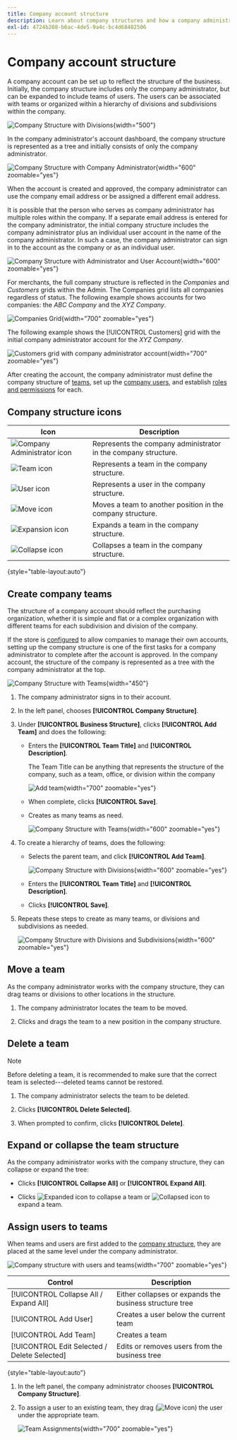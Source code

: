 ```yaml
---
title: Company account structure
description: Learn about company structures and how a company administrator can define it to support their business workflows and policies.
exl-id: 4724b208-b6ac-4de5-9a4c-bc4d68402506
---
```

# Company account structure

A company account can be set up to reflect the structure of the business. Initially, the company structure includes only the company administrator, but can be expanded to include teams of users. The users can be associated with teams or organized within a hierarchy of divisions and subdivisions within the company.

![Company Structure with Divisions](./assets/company-structure-diagram.svg){width="500"}

In the company administrator's account dashboard, the company structure is represented as a tree and initially consists of only the company administrator.

![Company Structure with Company Administrator](./assets/company-structure-tree-admin.png){width="600" zoomable="yes"}

When the account is created and approved, the company administrator can use the company email address or be assigned a different email address.

It is possible that the person who serves as company administrator has multiple roles within the company. If a separate email address is entered for the company administrator, the initial company structure includes the company administrator plus an individual user account in the name of the company administrator. In such a case, the company administrator can sign in to the account as the company or as an individual user.

![Company Structure with Administrator and User Account](./assets/company-structure-tree-admin-user.png){width="600" zoomable="yes"}

For merchants, the full company structure is reflected in the _Companies_ and _Customers_ grids within the Admin. The Companies grid lists all companies regardless of status. The following example shows accounts for two companies: the _ABC Company_ and the _XYZ Company_.

![Companies Grid](./assets/companies-grid.png){width="700" zoomable="yes"}

The following example shows the [!UICONTROL Customers] grid with the initial company administrator account for the _XYZ Company_.

![Customers grid with company administrator account](./assets/company-admin-user-account.png){width="700" zoomable="yes"}

After creating the account, the company administrator must define the company structure of [teams](account-company-structure.md), set up the [company users](account-company-users.md), and establish [roles and permissions](account-company-roles-permissions.md) for each.

## Company structure icons

| Icon | Description       |
| ---- | ----------------- |
| ![Company Administrator icon](./assets/company-icon-admin.png) | Represents the company administrator in the company structure. |
| ![Team icon](./assets/company-icon-team.png) | Represents a team in the company structure. |
| ![User icon](./assets/company-icon-user.png) | Represents a user in the company structure. |
| ![Move icon](./assets/company-icon-move.png) | Moves a team to another position in the company structure. |
| ![Expansion icon](./assets/company-icon-expand.png) | Expands a team in the company structure. |
| ![Collapse icon](./assets/company-icon-collapse.png) | Collapses a team in the company structure. |

{style="table-layout:auto"}

## Create company teams

The structure of a company account should reflect the purchasing organization, whether it is simple and flat or a complex organization with different teams for each subdivision and division of the company.

If the store is [configured](enable-basic-features.md) to allow companies to manage their own accounts, setting up the company structure is one of the first tasks for a company administrator to complete after the account is approved. In the company account, the structure of the company is represented as a tree with the company administrator at the top.

![Company Structure with Teams](./assets/company-structure-teams-diagram.svg){width="450"}

1. The company administrator signs in to their account.

1. In the left panel, chooses **[!UICONTROL Company Structure]**.

1. Under **[!UICONTROL Business Structure]**, clicks **[!UICONTROL Add Team]** and does the following:

   - Enters the **[!UICONTROL Team Title]** and **[!UICONTROL Description]**.

      The Team Title can be anything that represents the structure of the company, such as a team, office, or division within the company

      ![Add team](./assets/company-structure-add-team.png){width="700" zoomable="yes"}

   - When complete, clicks **[!UICONTROL Save]**.

   - Creates as many teams as need.

      ![Company Structure with Teams](./assets/company-structure-teams.png){width="600" zoomable="yes"}

1. To create a hierarchy of teams, does the following:

   - Selects the parent team, and click **[!UICONTROL Add Team]**.

      ![Company Structure with Divisions](./assets/company-structure-northwest-division.png){width="600" zoomable="yes"}

   - Enters the **[!UICONTROL Team Title]** and **[!UICONTROL Description]**.

   - Clicks **[!UICONTROL Save]**.

1. Repeats these steps to create as many teams, or divisions and subdivisions as needed.

   ![Company Structure with Divisions and Subdivisions](./assets/company-structure-divisions.png){width="600" zoomable="yes"}

## Move a team

As the company administrator works with the company structure, they can drag teams or divisions to other locations in the structure.

1. The company administrator locates the team to be moved.

1. Clicks and drags the team to a new position in the company structure.

## Delete a team

>[!NOTE]
>
>Before deleting a team, it is recommended to make sure that the correct team is selected---deleted teams cannot be restored.

1. The company administrator selects the team to be deleted.

1. Clicks **[!UICONTROL Delete Selected]**.

1. When prompted to confirm, clicks **[!UICONTROL Delete]**.

## Expand or collapse the team structure

As the company administrator works with the company structure, they can collapse or expand the tree:

- Clicks **[!UICONTROL Collapse All]** or **[!UICONTROL Expand All]**.

- Clicks ![Expanded icon](../assets/icon-display-collapse.png) to collapse a team or ![Collapsed icon](../assets/icon-display-expand.png) to expand a team.

## Assign users to teams

When teams and users are first added to the [company structure](account-company-structure.md), they are placed at the same level under the company administrator.

![Company structure with users and teams](./assets/company-users-added.png){width="700" zoomable="yes"}

|Control|Description|
|--- |--- |
|[!UICONTROL Collapse All / Expand All] |Either collapses or expands the business structure tree|
|[!UICONTROL Add User]|Creates a user below the current team|
|[!UICONTROL Add Team]|Creates a team|
|[!UICONTROL Edit Selected / Delete Selected]|Edits or removes users from the business tree|

{style="table-layout:auto"}

1. In the left panel, the company administrator chooses **[!UICONTROL Company Structure]**.

1. To assign a user to an existing team, they drag (![Move icon](../assets/icon-move.png)) the user under the appropriate team.

   ![Team Assignments](./assets/company-structure-teams-users-assigned.png){width="700" zoomable="yes"}

